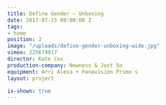 ```yaml
---
title: Define Gender — Unboxing
date: 2017-07-15 00:00:00 Z
tags:
- home
position: 2
image: "/uploads/define-gender-unboxing-wide.jpg"
vimeo: 225679917
director: Kate Cox
production-company: Nowness & Just So
equipment: Arri Alexa + Panavision Primo's
layout: project

is-shown: true
---
```


